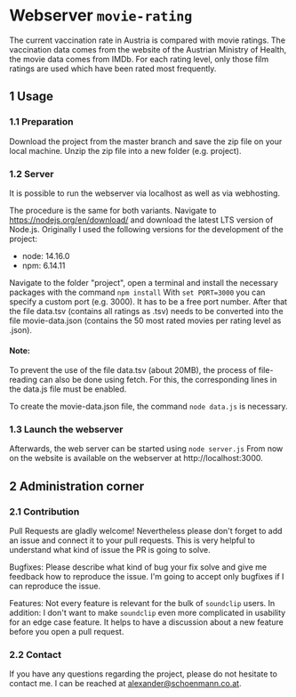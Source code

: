 # Webserver ```movie-rating```
The current vaccination rate in Austria is compared with movie ratings. The vaccination data comes from the website of the Austrian Ministry of Health, the movie data comes from IMDb. For each rating level, only those film ratings are used which have been rated most frequently.

## 1 Usage

### 1.1 Preparation
Download the project from the master branch and save the zip file on your local machine. Unzip the zip file into a new folder (e.g. project).

### 1.2 Server
It is possible to run the webserver via localhost as well as via webhosting. 

The procedure is the same for both variants. Navigate to https://nodejs.org/en/download/ and download the latest LTS version of Node.js. Originally I used the following versions for the development of the project:
- node: 14.16.0
- npm: 6.14.11

Navigate to the folder "project", open a terminal and install the necessary packages with the command ```npm install```
With ```set PORT=3000``` you can specify a custom port (e.g. 3000). It has to be a free port number.
After that the file data.tsv (contains all ratings as .tsv) needs to be converted into the file movie-data.json (contains the 50 most rated movies per rating level as .json).

#### Note: 
To prevent the use of the file data.tsv (about 20MB), the process of file-reading can also be done using fetch. For this, the corresponding lines in the data.js file must be enabled. 

To create the movie-data.json file, the command ```node data.js``` is necessary. 

### 1.3 Launch the webserver
Afterwards, the web server can be started using ```node server.js``` From now on the website is available on the webserver at http://localhost:3000.

## 2 Administration corner
### 2.1 Contribution
Pull Requests are gladly welcome! Nevertheless please don't forget to add an issue and connect it to your pull requests. This is very helpful to understand what kind of issue the PR is going to solve.

Bugfixes: Please describe what kind of bug your fix solve and give me feedback how to reproduce the issue. I'm going to accept only bugfixes if I can reproduce the issue.

Features: Not every feature is relevant for the bulk of ```soundclip``` users. In addition: I don't want to make ```soundclip``` even more complicated in usability for an edge case feature. It helps to have a discussion about a new feature before you open a pull request.

### 2.2 Contact
If you have any questions regarding the project, please do not hesitate to contact me. I can be reached at alexander@schoenmann.co.at.

